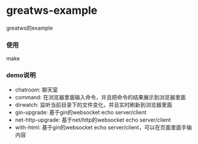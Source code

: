 # greatws-example

greatws的example

### 使用

make

### demo说明

* chatroom: 聊天室
* command: 在浏览器里面输入命令，并且把命令的结果展示到浏览器里面
* dirwatch: 监听当前目录下的文件变化，并且实时刷新到浏览器里面
* gin-upgrade: 基于gin的websocket echo server/client
* net-http-upgrade: 基于net/http的websocket echo server/client
* with-html: 基于gin的websocket echo server/client，可以在页面里面手输内容

